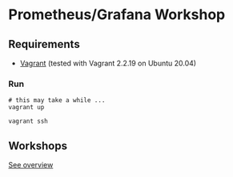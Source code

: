 # Prometheus/Grafana Workshop

## Requirements

* [Vagrant](https://www.vagrantup.com/) (tested with Vagrant 2.2.19 on Ubuntu 20.04)

### Run

```shell
# this may take a while ...
vagrant up
```

```shell
vagrant ssh
```

## Workshops

[See overview](documentation/overview.md)